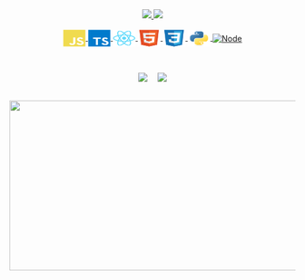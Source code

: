 <div align="center">
  <a href="https://github.com/gbrissi">
  <img height="180em" src="https://github-readme-stats.vercel.app/api?username=gbrissi&show_icons=true&theme=aura&include_all_commits=true&count_private=true"/>
  <img height="180em" src="https://github-readme-stats.vercel.app/api/top-langs/?username=gbrissi&layout=compact&langs_count=7&theme=aura"/>
</div>
  
<div align="center"><br>
  <img align="center" alt="Js" height="30" width="40" src="https://raw.githubusercontent.com/devicons/devicon/master/icons/javascript/javascript-plain.svg">
  <img align="center" alt="Ts" height="30" width="40" src="https://raw.githubusercontent.com/devicons/devicon/master/icons/typescript/typescript-plain.svg">
  <img align="center" alt="React" height="30" width="40" src="https://raw.githubusercontent.com/devicons/devicon/master/icons/react/react-original.svg">
  <img align="center" alt="HTML" height="30" width="40" src="https://raw.githubusercontent.com/devicons/devicon/master/icons/html5/html5-original.svg">
  <img align="center" alt="CSS" height="30" width="40" src="https://raw.githubusercontent.com/devicons/devicon/master/icons/css3/css3-original.svg">
  <img align="center" alt="Python" height="30" width="40" src="https://raw.githubusercontent.com/devicons/devicon/master/icons/python/python-original.svg">
  <img align="center" alt="Node" height="30" width="40" src="https://icongr.am/devicon/nodejs-original.svg?size=128&color=currentColor">
</div>
  
 ## 
  
<div align="center"><br>
  <a style="margin-right: 15px" href = "mailto:gabrielrissisc@gmail.com"><img src="https://img.shields.io/badge/-Gmail-%23333?style=for-the-badge&logo=gmail&logoColor=white" target="_blank"></a>
  <a href="https://www.linkedin.com/in/gabriel-rissi" target="_blank"><img src="https://img.shields.io/badge/-LinkedIn-%230077B5?style=for-the-badge&logo=linkedin&logoColor=white" target="_blank"></a> 
</div>
 
  ## 
 
<div align='center'><img style='width: 800px; height: 300px' src="https://c.tenor.com/Ms8Tbk4dEZ0AAAAC/akira.gif"></div>
